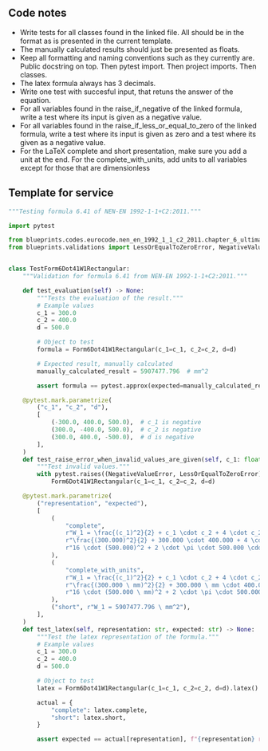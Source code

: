 ## Code notes

- Write tests for all classes found in the linked file. All should be in the format as is presented in the current template. 
- The manually calculated results should just be presented as floats. 
- Keep all formatting and naming conventions such as they currently are. Public docstring on top. Then pytest import. Then project imports. Then classes.
- The latex formula always has 3 decimals. 
- Write one test with succesful input, that retuns the answer of the equation. 
- For all variables found in the raise_if_negative of the linked formula, write a test where its input is given as a negative value.
- For all variables found in the raise_if_less_or_equal_to_zero of the linked formula, write a test where its input is given as zero and a test where its given as a negative value.
- For the LaTeX complete and short presentation, make sure you add a unit at the end. For the complete_with_units, add units to all variables except for those that are dimensionless

## Template for service

```python
"""Testing formula 6.41 of NEN-EN 1992-1-1+C2:2011."""

import pytest

from blueprints.codes.eurocode.nen_en_1992_1_1_c2_2011.chapter_6_ultimate_limit_state.formula_6_41 import Form6Dot41W1Rectangular
from blueprints.validations import LessOrEqualToZeroError, NegativeValueError


class TestForm6Dot41W1Rectangular:
    """Validation for formula 6.41 from NEN-EN 1992-1-1+C2:2011."""

    def test_evaluation(self) -> None:
        """Tests the evaluation of the result."""
        # Example values
        c_1 = 300.0
        c_2 = 400.0
        d = 500.0

        # Object to test
        formula = Form6Dot41W1Rectangular(c_1=c_1, c_2=c_2, d=d)

        # Expected result, manually calculated
        manually_calculated_result = 5907477.796  # mm^2

        assert formula == pytest.approx(expected=manually_calculated_result, rel=1e-4)

    @pytest.mark.parametrize(
        ("c_1", "c_2", "d"),
        [
            (-300.0, 400.0, 500.0),  # c_1 is negative
            (300.0, -400.0, 500.0),  # c_2 is negative
            (300.0, 400.0, -500.0),  # d is negative
        ],
    )
    def test_raise_error_when_invalid_values_are_given(self, c_1: float, c_2: float, d: float) -> None:
        """Test invalid values."""
        with pytest.raises((NegativeValueError, LessOrEqualToZeroError)):
            Form6Dot41W1Rectangular(c_1=c_1, c_2=c_2, d=d)

    @pytest.mark.parametrize(
        ("representation", "expected"),
        [
            (
                "complete",
                r"W_1 = \frac{(c_1)^2}{2} + c_1 \cdot c_2 + 4 \cdot c_2 \cdot d + 16 \cdot (d)^2 + 2 \cdot \pi \cdot d \cdot c_1 = "
                r"\frac{(300.000)^2}{2} + 300.000 \cdot 400.000 + 4 \cdot 400.000 \cdot 500.000 + "
                r"16 \cdot (500.000)^2 + 2 \cdot \pi \cdot 500.000 \cdot 300.000 = 5907477.796 \ mm^2",
            ),
            (
                "complete_with_units",
                r"W_1 = \frac{(c_1)^2}{2} + c_1 \cdot c_2 + 4 \cdot c_2 \cdot d + 16 \cdot (d)^2 + 2 \cdot \pi \cdot d \cdot c_1 = "
                r"\frac{(300.000 \ mm)^2}{2} + 300.000 \ mm \cdot 400.000 \ mm + 4 \cdot 400.000 \ mm \cdot 500.000 \ mm + "
                r"16 \cdot (500.000 \ mm)^2 + 2 \cdot \pi \cdot 500.000 \ mm \cdot 300.000 \ mm = 5907477.796 \ mm^2",
            ),
            ("short", r"W_1 = 5907477.796 \ mm^2"),
        ],
    )
    def test_latex(self, representation: str, expected: str) -> None:
        """Test the latex representation of the formula."""
        # Example values
        c_1 = 300.0
        c_2 = 400.0
        d = 500.0

        # Object to test
        latex = Form6Dot41W1Rectangular(c_1=c_1, c_2=c_2, d=d).latex()

        actual = {
            "complete": latex.complete,
            "short": latex.short,
        }

        assert expected == actual[representation], f"{representation} representation failed."

```